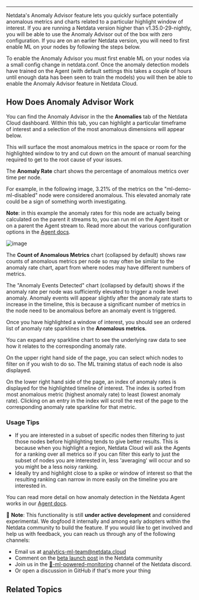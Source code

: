 <!--
title: "Anomaly Advisor"
sidebar_label: "Anomaly Advisor"
custom_edit_url: "https://github.com/netdata/learn/blob/master/docs/concepts/machine-learning/anomaly-advisor.md"
learn_status: "Published"
learn_topic_type: "Concepts"
learn_rel_path: "netdata-hub"
learn_docs_purpose: "Present the concept of Netdata's Anomaly Advisor feature, it's purpose and use cases"
learn_repo_doc: "True"
-->

**********************************************************************

Netdata's Anomaly Advisor feature lets you quickly surface potentially anomalous metrics and charts related to a particular highlight window of interest. 
If you are running a Netdata version higher than v1.35.0-29-nightly, you will be able to use the Anomaly Advisor out of the box with zero configuration. If you 
are on an earlier Netdata version, you will need to first enable ML on your nodes by following the steps below.

To enable the Anomaly Advisor you must first enable ML on your nodes via a small config change in netdata.conf. Once the anomaly detection models have trained 
on the Agent (with default settings this takes a couple of hours until enough data has been seen to train the models) you will then be able to enable the Anomaly 
Advisor feature in Netdata Cloud.
 
## How Does Anomaly Advisor Work

You can find the Anomaly Advisor in the the **Anomalies** tab of the Netdata Cloud dashboard. Within this tab, you can highlight a particular timeframe 
of interest and a selection of the most anomalous dimensions will appear below. 

This will surface the most anomalous metrics in the space or room for the highlighted window to try and cut down on the amount of manual searching required 
to get to the root cause of your issues.

The **Anomaly Rate** chart shows the percentage of anomalous metrics over time per node. 

For example, in the following image, 3.21% of the metrics on the "ml-demo-ml-disabled" node were considered anomalous. This elevated anomaly rate could be a 
sign of something worth investigating.

**Note**: in this example the anomaly rates for this node are actually being calculated on the parent it streams to, you can run ml on the Agent itselt or 
on a parent the Agent stream to. Read more about the various configuration options in the [Agent docs](https://github.com/netdata/netdata/blob/master/ml/README.md).

![image](https://user-images.githubusercontent.com/2178292/164428307-6a86989a-611d-47f8-a673-911d509cd954.png)

The **Count of Anomalous Metrics** chart (collapsed by default) shows raw counts of anomalous metrics per node so may often be similar to the anomaly rate chart, 
apart from where nodes may have different numbers of metrics.

The "Anomaly Events Detected" chart (collapsed by default) shows if the anomaly rate per node was sufficiently elevated to trigger a node level anomaly. Anomaly events will appear slightly after the anomaly rate starts to increase in the timeline, this is because a significant number of metrics in the node need to be anomalous before an anomaly event is triggered.

Once you have highlighted a window of interest, you should see an ordered list of anomaly rate sparklines in the **Anomalous metrics**.

You can expand any sparkline chart to see the underlying raw data to see how it relates to the corresponding anomaly rate.

On the upper right hand side of the page, you can select which nodes to filter on if you wish to do so. The ML training status of each node is also displayed. 

On the lower right hand side of the page, an index of anomaly rates is displayed for the highlighted timeline of interest. The index is sorted from most anomalous 
metric (highest anomaly rate) to least (lowest anomaly rate). Clicking on an entry in the index will scroll the rest of the page to the corresponding anomaly rate 
sparkline for that metric.

### Usage Tips

- If you are interested in a subset of specific nodes then filtering to just those nodes before highlighting tends to give better results. This is because when 
you highlight a region, Netdata Cloud will ask the Agents for a ranking over all metrics so if you can filter this early to just the subset of nodes you are 
interested in, less 'averaging' will occur and so you might be a less noisy ranking.
- Ideally try and highlight close to a spike or window of interest so that the resulting ranking can narrow in more easily on the timeline you are interested in.

You can read more detail on how anomaly detection in the Netdata Agent works in our [Agent docs](https://github.com/netdata/netdata/blob/master/ml/README.md).

🚧 **Note**: This functionality is still **under active development** and considered experimental. We dogfood it internally and among early adopters within the 
Netdata community to build the feature. If you would like to get involved and help us with feedback, you can reach us through any of the following channels:
- Email us at analytics-ml-team@netdata.cloud
- Comment on the [beta launch post](https://community.netdata.cloud/t/anomaly-advisor-beta-launch/2717) in the Netdata community
- Join us in the [🤖-ml-powered-monitoring](https://discord.gg/4eRSEUpJnc) channel of the Netdata discord.
- Or open a discussion in GitHub if that's more your thing

## Related Topics
